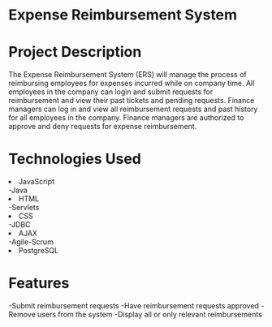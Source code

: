 # Expense Reimbursement System

# Project Description
The Expense Reimbursement System (ERS) will manage the process of reimbursing employees for expenses incurred while on company time. All employees in the company can login and submit requests for reimbursement and view their past tickets and pending requests. Finance managers can log in and view all reimbursement requests and past history for all employees in the company. Finance managers are authorized to approve and deny requests for expense reimbursement.

# Technologies Used
<li>JavaScript</li>       -Java
<li>HTML</li>             -Servlets
<li>CSS</li>              -JDBC
<li>AJAX</li>             -Agile-Scrum
<li>PostgreSQL</li>

# Features
-Submit reimbursement requests
-Have reimbursement requests approved
-Remove users from the system
-Display all or only relevant reimbursements


